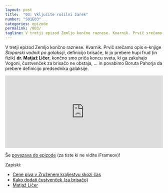 ```yaml
---
layout: post
title:  "03: Vključite rušilni žarek"
number: "S01E03"
categories: epizode
permalink: /003/
tagline: V tretji epizod Zemljo končno raznese. Kvarnik. Prvič srečamo opis elektronske knjige Štoparski vodnik po galaksiji in definicijo brisače, ki jo prebere hupi frud (in fizik) dr. Matjaž Ličer.
---
```


V tretji epizod Zemljo končno raznese. Kvarnik. Prvič srečamo opis e-knjige _Štoparski vodnik po galaksiji_, definicijo brisače, ki jo prebere hupi frud (in fizik) **dr. Matjaž Ličer**, končno smo priča koncu sveta, ki ga zakuhajo Vogoni, čustvenček za brisačo ne obstaja, ... in povabimo Boruta Pahorja da prebere definicijo predsednika galaksije.

<iframe src="https://open.spotify.com/embed-podcast/episode/6MHVxWADPTXYoh9moPncCM" width="100%" height="232" frameborder="0" allowtransparency="true" allow="encrypted-media"></iframe>

Še [povezava do epizode](https://apple.co/2DJZ9kv) (za tiste ki ne vidite iFrameov)!

Zapiski: 
- [Cene piva v Zruženem kraljestvu skozi čas](http://norfolkpubs.co.uk/utility/pob.htm)
- [Kako dodati čustvenček (za brisačo)](https://unicode.org/emoji/proposals.html)
- [Matjaž Ličer](https://twitter.com/MatjazLicer)